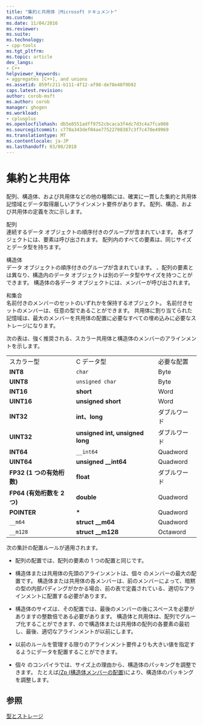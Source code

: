 ```yaml
---
title: "集約と共用体 |Microsoft ドキュメント"
ms.custom: 
ms.date: 11/04/2016
ms.reviewer: 
ms.suite: 
ms.technology:
- cpp-tools
ms.tgt_pltfrm: 
ms.topic: article
dev_langs:
- C++
helpviewer_keywords:
- aggregates [C++], and unions
ms.assetid: 859fc211-b111-4f12-af98-de78e48f9b92
caps.latest.revision: 
author: corob-msft
ms.author: corob
manager: ghogen
ms.workload:
- cplusplus
ms.openlocfilehash: db5e8551adff9752cbcaca3f4dc7d3c4a7fca908
ms.sourcegitcommit: c770a343def04ae77522708387c3f7c470e49969
ms.translationtype: MT
ms.contentlocale: ja-JP
ms.lasthandoff: 03/08/2018
---
```

# <a name="aggregates-and-unions"></a>集約と共用体
配列、構造体、および共用体などの他の種類には、確実に一貫した集約と共用体記憶域とデータ取得厳しいアラインメント要件があります。 配列、構造、および共用体の定義を次に示します。  
  
 配列  
 連続するデータ オブジェクトの順序付きのグループが含まれています。 各オブジェクトには、要素は呼び出されます。 配列内のすべての要素は、同じサイズとデータ型を持ちます。  
  
 構造体  
 データ オブジェクトの順序付きのグループが含まれています。 、配列の要素とは異なり、構造内のデータ オブジェクトは別のデータ型やサイズを持つことができます。 構造体の各データ オブジェクトには、メンバーが呼び出されます。  
  
 和集合  
 名前付きのメンバーのセットのいずれかを保持するオブジェクト。 名前付きセットのメンバーは、任意の型であることができます。 共用体に割り当てられた記憶域は、最大のメンバーを共用体の配置に必要なすべての埋め込みに必要なストレージになります。  
  
 次の表は、強く推奨される、スカラー共用体と構造体のメンバーのアラインメントを示します。  
  
||||  
|-|-|-|  
|スカラー型|C データ型|必要な配置|  
|**INT8**|`char`|Byte|  
|**UINT8**|`unsigned char`|Byte|  
|**INT16**|**short**|Word|  
|**UINT16**|**unsigned short**|Word|  
|**INT32**|**int、long**|ダブルワード|  
|**UINT32**|**unsigned int, unsigned long**|ダブルワード|  
|**INT64**|`__int64`|Quadword|  
|**UINT64**|**unsigned __int64**|Quadword|  
|**FP32 (1 つの有効桁数)**|**float**|ダブルワード|  
|**FP64 (有効桁数を 2 つ)**|**double**|Quadword|  
|**POINTER**|**\***|Quadword|  
|`__m64`|**struct __m64**|Quadword|  
|`__m128`|**struct __m128**|Octaword|  
  
 次の集計の配置ルールが適用されます。  
  
-   配列の配置では、配列の要素の 1 つの配置と同じです。  
  
-   構造体または共用体の先頭のアラインメントは、個々 のメンバーの最大の配置です。 構造体または共用体の各メンバーは、前のメンバーによって、暗黙の型の内部パディングがかかる場合、前の表で定義されている、適切なアラインメントに配置する必要があります。  
  
-   構造体のサイズは、その配置では、最後のメンバーの後にスペースを必要がありますの整数倍である必要があります。 構造体と共用体は、配列でグループ化することができます、ので構造体または共用体の配列の各要素の最初し、最後、適切なアラインメントが以前にします。  
  
-   以前のルールを管理する限りのアラインメント要件よりも大きい値を指定するようにデータを配置することができます。  
  
-   個々 のコンパイラでは、サイズ上の理由から、構造体のパッキングを調整できます。 たとえば[/Zp (構造体メンバーの配置)](../build/reference/zp-struct-member-alignment.md)により、構造体のパッキングを調整します。  
  
## <a name="see-also"></a>参照  
 [型とストレージ](../build/types-and-storage.md)
